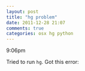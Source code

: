```yaml
---
layout: post
title: "hg problem"
date: 2011-12-28 21:07
comments: true
categories: osx hg python
---
```


9:06pm


Tried to run ```hg```. Got this error:


```

